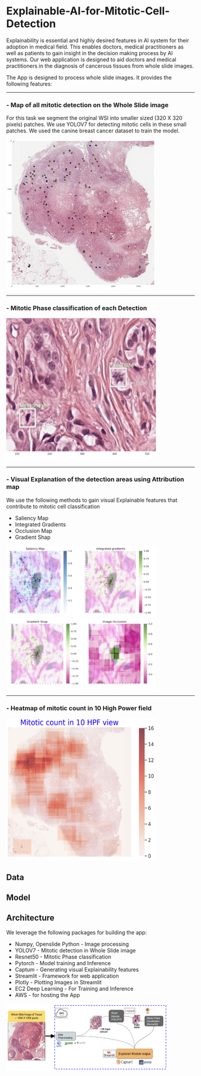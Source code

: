 # Explainable-AI-for-Mitotic-Cell-Detection

Explainability is essential and highly desired features in AI system for their adoption in medical field. This enables doctors, medical practitioners as well as patients to gain insight in the decision making process by AI systems. Our web application is designed to aid doctors and medical practitioners in the diagnosis of cancerous tissues from whole slide images.

The App is designed to process whole slide images. It provides the following features:

---

### - Map of all mitotic detection on the Whole Slide image

For this task we segment the original WSI into smaller sized (320 X 320 pixels) patches. We use YOLOV7 for detecting mitotic cells in these small patches. We used the canine breast cancer dataset to train the model.


<img src="./images/detections_on_WSI.png" width="400" height="400">

---

### - Mitotic Phase classification of each Detection

<img src="./images/phase_class.png" width="400" height="380">

---

### - Visual Explanation of the detection areas using Attribution map

We use the following methods to gain visual Explainable features that contribute to mitotic cell classification

* Saliency Map
* Integrated Gradients
* Occlusion Map
* Gradient Shap

<img src="./images/saliency_IG.png" width="400" height="190">

<img src="./images/GradShap_Occlusion.png" width="400" height="190">

---

### - Heatmap of mitotic count in 10 High Power field

<img src="./images/count_10hpf.png" width="400" height="380">


## Data





## Model




## Architecture

We leverage the following packages for building the app:

* Numpy, Openslide Python - Image processing
* YOLOV7 - Mitotic detection in Whole Slide image
* Resnet50 - Mitotic Phase classification
* Pytorch - Model training and Inference
* Captum - Generating visual Explainability features
* Streamlit - Framework for web application
* Plotly - Plotting Images in Streamlit
* EC2 Deep Learning - For Training and Inference
* AWS - for hosting the App

<img src="./images/arch.png" width="430" height="180">
